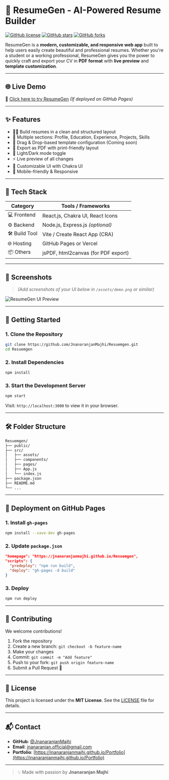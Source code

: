 # 📄 ResumeGen - AI-Powered Resume Builder

[![GitHub license](https://img.shields.io/github/license/JnanaranjanMajhi/Resuemgen)](https://github.com/JnanaranjanMajhi/Resuemgen/blob/main/LICENSE)
[![GitHub stars](https://img.shields.io/github/stars/JnanaranjanMajhi/Resuemgen?style=social)](https://github.com/JnanaranjanMajhi/Resuemgen/stargazers)
[![GitHub forks](https://img.shields.io/github/forks/JnanaranjanMajhi/Resuemgen?style=social)](https://github.com/JnanaranjanMajhi/Resuemgen/network)

ResumeGen is a **modern, customizable, and responsive web app** built to help users easily create beautiful and professional resumes. Whether you're a student or a working professional, ResumeGen gives you the power to quickly craft and export your CV in **PDF format** with **live preview** and **template customization**.

---

## 🌐 Live Demo

🔗 [Click here to try ResumeGen](https://jnanaranjanmajhi.github.io/Resuemgen/) *(If deployed on GitHub Pages)*

---

## ✨ Features

- 🧑‍💼 Build resumes in a clean and structured layout
- 📝 Multiple sections: Profile, Education, Experience, Projects, Skills
- 🧩 Drag & Drop-based template configuration (Coming soon)
- 📄 Export as PDF with print-friendly layout
- 🌙 Light/Dark mode toggle
- ⚡ Live preview of all changes
- 🎨 Customizable UI with Chakra UI
- 📱 Mobile-friendly & Responsive

---

## 🔧 Tech Stack

| Category     | Tools / Frameworks                     |
|--------------|----------------------------------------|
| 💻 Frontend   | React.js, Chakra UI, React Icons       |
| ⚙️ Backend    | Node.js, Express.js *(optional)*       |
| 🛠 Build Tool | Vite / Create React App (CRA)          |
| 🌐 Hosting   | GitHub Pages or Vercel                 |
| 📦 Others     | jsPDF, html2canvas (for PDF export)    |

---

## 📸 Screenshots

> *(Add screenshots of your UI below in `/assets/demo.png` or similar)*

![ResumeGen UI Preview](./assets/images/demo.png)

---

## 🚀 Getting Started

### 1. Clone the Repository

```bash
git clone https://github.com/JnanaranjanMajhi/Resuemgen.git
cd Resuemgen
```

### 2. Install Dependencies

```bash
npm install
```

### 3. Start the Development Server

```bash
npm start
```

Visit: `http://localhost:3000` to view it in your browser.

---

## 🛠 Folder Structure

```bash
Resuemgen/
├── public/
├── src/
│   ├── assets/
│   ├── components/
│   ├── pages/
│   ├── App.js
│   └── index.js
├── package.json
├── README.md
└── ...
```

---

## 🧾 Deployment on GitHub Pages

### 1. Install `gh-pages`

```bash
npm install --save-dev gh-pages
```

### 2. Update `package.json`

```json
"homepage": "https://jnanaranjanmajhi.github.io/Resuemgen",
"scripts": {
  "predeploy": "npm run build",
  "deploy": "gh-pages -d build"
}
```

### 3. Deploy

```bash
npm run deploy
```

---

## 🤝 Contributing

We welcome contributions!

1. Fork the repository  
2. Create a new branch: `git checkout -b feature-name`  
3. Make your changes  
4. Commit: `git commit -m "Add feature"`  
5. Push to your fork: `git push origin feature-name`  
6. Submit a Pull Request 🚀

---

## 📄 License

This project is licensed under the **MIT License**. See the [LICENSE](./LICENSE) file for details.

---

## 📬 Contact

- **GitHub**: [@JnanaranjanMajhi](https://github.com/JnanaranjanMajhi)
- **Email**: [jnanaranjan.official@gmail.com](mailto:jnanaranjan.official@gmail.com)
- **Portfolio**: [https://jnanaranjanmajhi.github.io/Portfolio](https://jnanaranjanmajhi.github.io/Portfolio)

---

> 💡 Made with passion by **Jnanaranjan Majhi**
